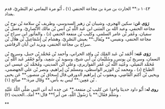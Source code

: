 ١٠٤٣ د:** الحارث بن مرة بن مجاعة الحنفي (١) ، أَبُو مرة اليمامي ثم البَصْرِيّ، قدم بغداد.

**رَوَى عَن:** سكين الهجري، وشيبان بْن زهير السدوسي، وطريف بْن سلامة بْن نوح بْن مجاعة الحنفي، وعبد الله بن المثنى ابن عَبد اللَّهِ بْن أنس بْن مالك الأَنْصارِيّ، وعسل بْن سفيان، وعُمَر بْن عامر السلمي، وكليب بْن منفعة الحنفي (د) ، والمأثور ابن سراج بْن مجاعة الحنفي، ونفيس،** ويُقال:** يعيش البَصْرِيّ، وهشام بْن إِسْمَاعِيلَ بْن هلال بْن سراج بن مجاعة الحنفي، ويزيد ابن أبان الرقاشي.

**رَوَى عَنه:** أَحْمَد بْن عَبد المَلِك بْن واقد الحراني، وأحمد بْن مُحَمَّد بْن حنبل، وسريج بْن النعمان، وسريج بْن يونس، وسُلَيْمان بْن أَبي شيخ، وسويد بْن سَعِيد، وأَبُو جَعْفَر عَبد اللَّهِ بْن مُحَمَّد النفيلي، وعُبَيد اللَّه بْن عُمَر القواريري، وعلي ابْن المديني، ومُحَمَّد بْن عيسى ابن الطباع (د) ، ومحمد بْن الوزير الواسطي، ومسلم بْن إبراهيم، ونصر بْن علي الجهضمي، ويحيى بْن أكثم الْقَاضِي، ويعقوب بْن إبراهيم الدورقي.قال إسحاق بْن منصور،** عَن يحيى بْن مَعِين:** ليس به بأس،** وَقَال مرة:** صالح (١) .

**روى له:** أَبُو داود حديثا واحدا عن كليب بْن منفعة،** عن جده أنه أتى النبي صَلَّى اللَّهُ عَلَيْهِ وسَلَّمَ فقَالَ:** يا رَسُولَ اللَّهِ، من أبر؟** قال:** أمك..الحديث (٢) .

**